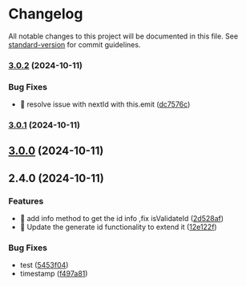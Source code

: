 # Changelog

All notable changes to this project will be documented in this file. See [standard-version](https://github.com/conventional-changelog/standard-version) for commit guidelines.

### [3.0.2](https://github.com/miladezzat/hybrid-id-generator/compare/v3.0.1...v3.0.2) (2024-10-11)


### Bug Fixes

* 🐛 resolve issue with nextId with this.emit ([dc7576c](https://github.com/miladezzat/hybrid-id-generator/commit/dc7576ccaec64065fb967898902daa0835d014ce))

### [3.0.1](https://github.com/miladezzat/hybrid-id-generator/compare/v3.0.0...v3.0.1) (2024-10-11)

## [3.0.0](https://github.com/miladezzat/hybrid-id-generator/compare/v2.4.0...v3.0.0) (2024-10-11)

## 2.4.0 (2024-10-11)


### Features

* 🎸 add info method to get the id info ,fix isValidateId ([2d528af](https://github.com/miladezzat/hybrid-id-generator/commit/2d528af2c2265c4bf5ea7ae18d4bb926f86b9798))
* 🎸 Update the generate id functionality to extend it ([12e122f](https://github.com/miladezzat/hybrid-id-generator/commit/12e122fe5b5e439f486e5d5e197109d3af52deae))


### Bug Fixes

* test ([5453f04](https://github.com/miladezzat/hybrid-id-generator/commit/5453f0472f499ae02b16a944efae0dbced9fb466))
* timestamp ([f497a81](https://github.com/miladezzat/hybrid-id-generator/commit/f497a81fc3bdaa7ff1ce1435e5e6003a0a595935))
